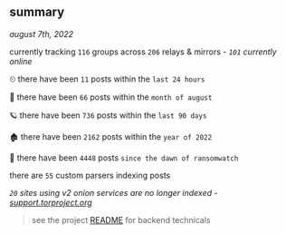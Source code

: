 
## summary
_august 7th, 2022_

currently tracking `116` groups across `206` relays & mirrors - _`101` currently online_

⏲ there have been `11` posts within the `last 24 hours`

🦈 there have been `66` posts within the `month of august`

🪐 there have been `736` posts within the `last 90 days`

🏚 there have been `2162` posts within the `year of 2022`

🦕 there have been `4448` posts `since the dawn of ransomwatch`

there are `55` custom parsers indexing posts

_`20` sites using v2 onion services are no longer indexed - [support.torproject.org](https://support.torproject.org/onionservices/v2-deprecation/)_

> see the project [README](https://github.com/joshhighet/ransomwatch#ransomwatch--) for backend technicals
